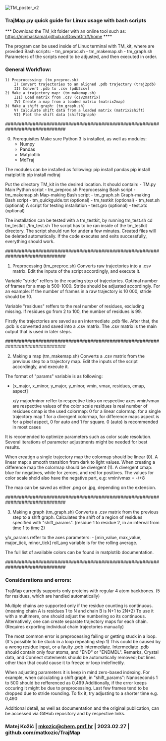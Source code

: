 ![TM_poster_v2](https://user-images.githubusercontent.com/109069239/221822128-2d566047-efae-4bb8-967b-9f3dc5bdc71c.jpg)

### TrajMap.py quick guide for Linux usage with bash scripts

*** Download the TM_kit folder with an online tool such as: https://minhaskamal.github.io/DownGit/#/home ****


The program can be used inside of Linux terminal with TM_kit, where are provided Bash scripts:
	- tm_preproc.sh
	- tm_makemap.sh
	- tm_graph.sh
Parameters of the scripts need to be adjusted, and then executed in order. 

### General Workflow:
	1) Preprocessing: (tm_preproc.sh)
		I) Convert trajectories to an aligned .pdb trajectory (traj2pdb)
		II) Convert .pdb to .csv (pdb2csv)
	2) Make a trajectory map: (tm_makemap.sh)
		III) Load matrix from .csv (csv2matrix)
		IV) Create a map from a loaded matrix (matrix2map)
	3) Make a shift graph: (tm_graph.sh)
		V) Calculate shift data from a loaded matrix (matrix2shift)
		VI) Plot the shift data (shift2graph)
		

##############################################################################

0) Prerequisites
Make sure Python 3 is installed, as well as modules:
	- Numpy
	- Pandas
	- Matplotlib
	- MdTraj
	
The modules can be installed as  following:
	pip install pandas
	pip install matplotlib
	pip install mdtraj
	
Put the directory TM_kit in the desired location. It should contain:
	- TM.py		Main Python script
	- tm_preproc.sh	Preprocessing Bash script
	- tm_makemap.sh	Map-making Bash script
	- tm_graph.sh		Graph-making Bash script
	- tm_quickguide.txt	(optional)
	- tm_testkit		(optional)
		- tm_test.sh	(optional) A script for testing installation
		- test.gro	(optional)
		- test.xtc	(optional)
		
The installation can be tested with a tm_testkit, by running tm_test.sh
	cd tm_testkit
	./tm_test.sh
The script has to be ran inside of the tm_testkit directory.
The script should run for under a few minutes.
Created files will be deleted automatically.
If the code executes and exits successfully, everything should work.


##############################################################################

1) Preprocessing (tm_preproc.sh)
Converts raw trajectories into a .csv matrix.
Edit the inputs of the script accordingly, and execute it.

Variable "stride" reffers to the reading step of trajectories.
 Optimal number of frames for a map is 500-1000.
  Stride should be adjusted accordingly. For an example:
  If the number of frames in a raw trajectory is 10 000, stride should be 10.
 
Variable "residues" reffers to the real number of residues, excluding missing.
 If residues go from 2 to 100, the number of residues is 99.

Firstly the trajectories are saved as an intermediate .pdb file.
After that, the .pdb is converted and saved into a .csv matrix.
The .csv matrix is the main output that is used in later steps.

##############################################################################

2) Making a map (tm_makemap.sh)
Converts a .csv matrix from the previous step to a trajectory map.
Edit the inputs of the script accordingly, and execute it.

The format of "params" variable is as following:
 - [x_major, x_minor, y_major, y_minor, vmin, vmax, residues, cmap, aspect]

	x/y major/minor reffer to respective ticks on respective axes
	vmin/vmax are respective values of the color scale
	residues is real number of residues
	cmap is the used colormap:
		0 for a linear colormap, for a single trajectory map
		1 for a divergent colormap, for difference maps
	aspect is for a pixel aspect, 0 for auto and 1 for square.
		0 (auto) is recommended in most cases
	
It is recomended to optimize parameters such as color scale resolution.
 Several iterations of parameter adjustments might be needed for best results.

When creatign a single trajectory map the colormap should be linear (0).
 A linear map: a smooth transition from dark to light values.
When creating a difference map the colormap should be divergent (1).
 A divergent cmap: blue for negatives, white for zeroes, and red for positives. 
 The values for color scale shold also have the negative part, e.g:
 	vmin/vmax = -/+8

The map can be saved as either .png or .jpg, depending on the extension.


##############################################################################

3) Making a graph (tm_graph.sh)
Converts a .csv matrix from the previous step to a shift graph.
Calculates the shift of a region of residues specified with "shift_params".
	(residue 1 to residue 2, in an interval from time 1 to time 2)

y/x_params reffer to the axes parameters:
	- [min_value, max_value, major_tick, minor_tick]
roll_avg variable is for the rolling average.

The full list of available colors can be found in matplotlib documentation.


##############################################################################

### Considerations and errors:
TrajMap currently supports only proteins with regular 4 atom backbones.
 (5 for residues, which are handled automatically)
 
Multiple chains are supported only if the residue counting is continuous.
 (meaning chain A is residues 1 to N and chain B is N+1 to 2N+2)
To use it with a multimere, one should adjust the numbering so its continuous.
Alternatively, one can create separate trajectory maps for each chain.
 (Requires exporting individual chain trajectories manually) 

The most common error is preprocessing failing or getting stuck in a loop.
 (It's possible to be stuck in a loop repeating step 1)
This could be caused by a wrong residue input, or a faulty .pdb intermediate.
 Intermediate .pdb should contain only four atoms, and "END" or "ENDMDL".
 Remarks, Crystal data, and Connect statements should be automatically removed; 
  but lines other than that could cause it to freeze or loop indefinetily.	  

When adjusting parameters it is keep in mind zero-based indexing.
 For example, when calculating a shift graph, in "shift_params":
 	Nanoseconds 1 to 500 should be refferenced as 0,499
 Additionally, if the error keeps occuring it might be due to preprocessing.
  Last few frames tend to be dropped due to stride rounding.
  To fix it, try adjusting to a shorter time e.g. 0,490

Additional detail, as well as documentation and the original publication,
can be accessed via GitHub repository and by respective links.


### Matej Kožić | mkozic@chem.pmf.hr | 2023.02.27 | github.com/matkozic/TrajMap
